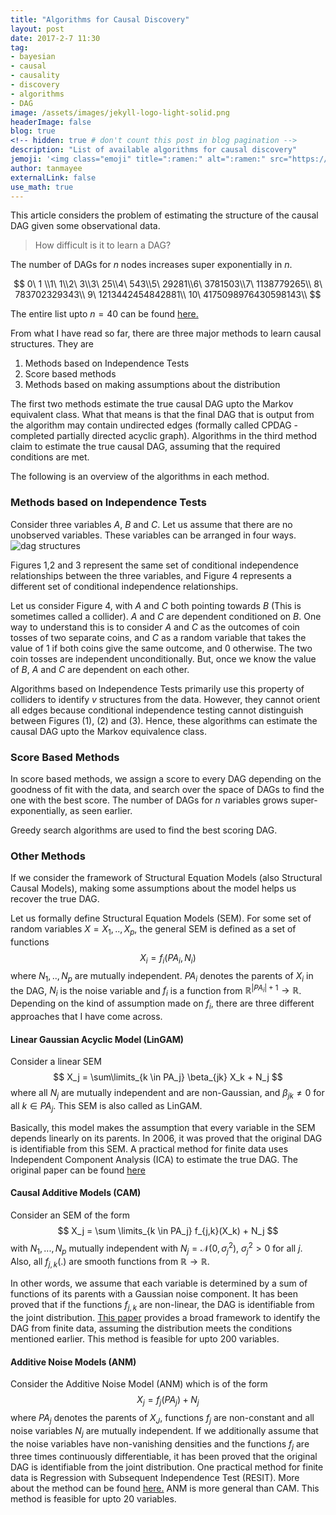 ```yaml
---
title: "Algorithms for Causal Discovery"
layout: post
date: 2017-2-7 11:30
tag:
- bayesian
- causal
- causality
- discovery
- algorithms
- DAG
image: /assets/images/jekyll-logo-light-solid.png
headerImage: false
blog: true
<!-- hidden: true # don't count this post in blog pagination -->
description: "List of available algorithms for causal discovery"
jemoji: '<img class="emoji" title=":ramen:" alt=":ramen:" src="https://assets.github.com/images/icons/emoji/unicode/1f378.png" height="20" width="20" align="absmiddle">'
author: tanmayee
externalLink: false
use_math: true
---
```


This article considers the problem of estimating the structure of the causal DAG given some observational data. <!--more-->

> How difficult is it to learn a DAG?

The number of DAGs for $n$ nodes increases super exponentially in $n$.

$$
0\ 1 \\1\ 1\\2\ 3\\3\ 25\\4\ 543\\5\ 29281\\6\ 3781503\\7\ 1138779265\\ 8\ 783702329343\\ 9\ 1213442454842881\\ 10\ 4175098976430598143\\
$$


The entire list upto $n=40$ can be found [here.](https://oeis.org/A003024/b003024.txt)

From what I have read so far, there are three major methods to learn causal structures. They are

1. Methods based on Independence Tests
2. Score based methods
3. Methods based on making assumptions about the distribution

The first two methods estimate the true causal DAG upto the Markov equivalent class. What that means is that the final DAG that is output from the algorithm may contain undirected edges (formally called CPDAG - completed partially directed acyclic graph). Algorithms in the third method claim to estimate the true causal DAG, assuming that the required conditions are met.

The following is an overview of the algorithms in each method.

### Methods based on Independence Tests
Consider three variables $A$, $B$ and $C$. Let us assume that there are no unobserved variables. These variables can be arranged in four ways.
![dag structures](https://raw.githubusercontent.com/triptoes1/triptoes1.github.io/master/assets/images/v-structure.png)

Figures 1,2 and 3 represent the same set of conditional independence relationships between the three variables, and Figure 4 represents a different set of conditional independence relationships.

Let us consider Figure 4, with $A$ and $C$ both pointing towards $B$ (This is sometimes called a collider). $A$ and $C$ are dependent conditioned on $B$. One way to understand this is to consider $A$ and $C$ as the outcomes of coin tosses of two separate coins, and $C$ as a random variable that takes the value of $1$ if both coins give the same outcome, and $0$ otherwise. The two coin tosses are independent unconditionally. But, once we know the value of $B$, $A$ and $C$ are dependent on each other.

Algorithms based on Independence Tests primarily use this property of colliders to identify $v$ structures from the data. However, they cannot orient all edges because conditional independence testing cannot distinguish between Figures (1), (2) and (3). Hence, these algorithms can estimate the causal DAG upto the Markov equivalence class.

### Score Based Methods
In score based methods, we assign a score to every DAG depending on the goodness of fit with the data, and search over the space of DAGs to find the one with the best score. The number of DAGs for $n$ variables grows super-exponentially, as seen earlier.

Greedy search algorithms are used to find the best scoring DAG.

### Other Methods
If we consider the framework of Structural Equation Models (also Structural Causal Models), making some assumptions about the model helps us recover the true DAG.

Let us formally define Structural Equation Models (SEM). For some set of random variables $X={X_1,..,X_p}$, the general SEM is defined as a set of functions
$$
X_i = f_i(PA_i, N_i)
$$
where $N_1,..,N_p$ are mutually independent. $PA_i$ denotes the parents of $X_i$ in the DAG, $N_i$ is the noise variable and $f_i$ is a function from $\mathbb{R}^{|PA_i|+1} \rightarrow \mathbb{R}$. Depending on the kind of assumption made on $f_i$, there are three different approaches that I have come across.

#### Linear Gaussian Acyclic Model (LinGAM)
Consider a linear SEM
$$
X_j = \sum\limits_{k \in PA_j} \beta_{jk} X_k + N_j
$$
where all $N_j$ are mutually independent and are non-Gaussian, and $\beta_{jk} \ne 0$ for all $k \in PA_j$. This SEM is also called as LinGAM.

Basically, this model makes the assumption that every variable in the SEM depends linearly on its parents. In 2006, it was proved that the original DAG is identifiable from this SEM. A practical method for finite data uses Independent Component Analysis (ICA) to estimate the true DAG. The original paper can be found [here](http://www.jmlr.org/papers/volume7/shimizu06a/shimizu06a.pdf)

#### Causal Additive Models (CAM)
Consider an SEM of the form
$$
X_j = \sum \limits_{k \in PA_j} f_{j,k}(X_k) + N_j
$$
with $N_1, ..., N_p$ mutually independent with $N_j=\mathcal{N}(0, \sigma_j^2)$, $\sigma_j^2 > 0$ for all $j$. Also, all $f_{j,k}(.)$ are smooth functions from $\mathbb{R} \rightarrow \mathbb{R}$.

In other words, we assume that each variable is determined by a sum of functions of its parents with a Gaussian noise component. It has been proved that if the functions $f_{j,k}$ are non-linear, the DAG is identifiable from the joint distribution. [This paper](https://arxiv.org/pdf/1310.1533.pdf) provides a broad framework to identify the DAG from finite data, assuming the distribution meets the conditions mentioned earlier. This method is feasible for upto 200 variables.

#### Additive Noise Models (ANM)
Consider the Additive Noise Model (ANM) which is of the form
$$
X_j = f_j(PA_j) + N_j
$$
where $PA_j$ denotes the parents of $X_J$, functions $f_j$ are non-constant and all noise variables $N_j$ are mutually independent. If we additionally assume that the noise variables have non-vanishing densities and the functions $f_j$ are three times continuously differentiable, it has been proved that the original DAG is identifiable from the joint distribution. One practical method for finite data is Regression with Subsequent Independence Test (RESIT). More about the method can be found [here.](http://jmlr.org/papers/volume15/peters14a/peters14a.pdf) ANM is more general than CAM. This method is feasible for upto 20 variables.

